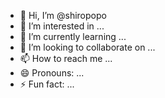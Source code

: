 - 👋 Hi, I’m @shiropopo
- 👀 I’m interested in ...
- 🌱 I’m currently learning ...
- 💞️ I’m looking to collaborate on ...
- 📫 How to reach me ...
- 😄 Pronouns: ...
- ⚡ Fun fact: ...

<!---
shiropopo/shiropopo is a ✨ special ✨ repository because its `README.md` (this file) appears on your GitHub profile.
You can click the Preview link to take a look at your changes.
--->
